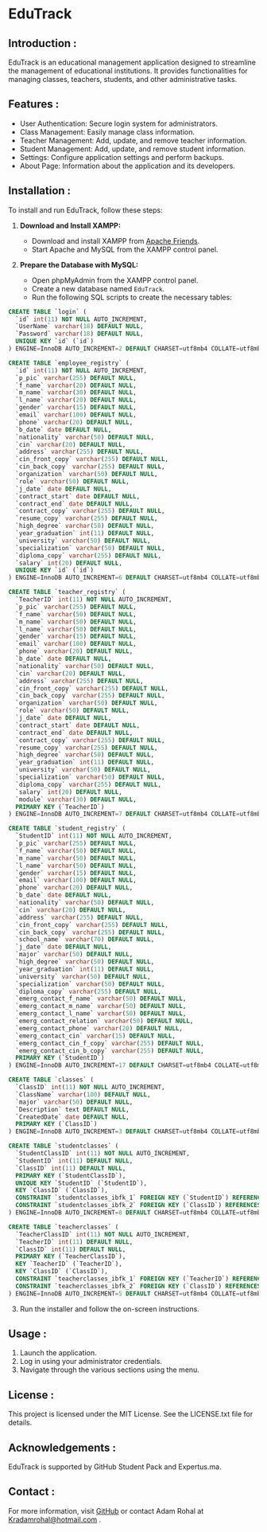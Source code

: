 # EduTrack

## Introduction :

EduTrack is an educational management application designed to streamline the management of educational institutions. It provides functionalities for managing classes, teachers, students, and other administrative tasks.

## Features :

- User Authentication: Secure login system for administrators.
- Class Management: Easily manage class information.
- Teacher Management: Add, update, and remove teacher information.
- Student Management: Add, update, and remove student information.
- Settings: Configure application settings and perform backups.
- About Page: Information about the application and its developers.

## Installation :

To install and run EduTrack, follow these steps:

1. **Download and Install XAMPP:**
   - Download and install XAMPP from [Apache Friends](https://www.apachefriends.org/index.html).
   - Start Apache and MySQL from the XAMPP control panel.

2. **Prepare the Database with MySQL:**
   - Open phpMyAdmin from the XAMPP control panel.
   - Create a new database named `EduTrack`.
   - Run the following SQL scripts to create the necessary tables:

```sql
CREATE TABLE `login` (
  `id` int(11) NOT NULL AUTO_INCREMENT,
  `UserName` varchar(18) DEFAULT NULL,
  `Password` varchar(18) DEFAULT NULL,
  UNIQUE KEY `id` (`id`)
) ENGINE=InnoDB AUTO_INCREMENT=2 DEFAULT CHARSET=utf8mb4 COLLATE=utf8mb4_general_ci;

CREATE TABLE `employee_registry` (
  `id` int(11) NOT NULL AUTO_INCREMENT,
  `p_pic` varchar(255) DEFAULT NULL,
  `f_name` varchar(20) DEFAULT NULL,
  `m_name` varchar(30) DEFAULT NULL,
  `l_name` varchar(20) DEFAULT NULL,
  `gender` varchar(15) DEFAULT NULL,
  `email` varchar(100) DEFAULT NULL,
  `phone` varchar(20) DEFAULT NULL,
  `b_date` date DEFAULT NULL,
  `nationality` varchar(50) DEFAULT NULL,
  `cin` varchar(20) DEFAULT NULL,
  `address` varchar(255) DEFAULT NULL,
  `cin_front_copy` varchar(255) DEFAULT NULL,
  `cin_back_copy` varchar(255) DEFAULT NULL,
  `organization` varchar(50) DEFAULT NULL,
  `role` varchar(50) DEFAULT NULL,
  `j_date` date DEFAULT NULL,
  `contract_start` date DEFAULT NULL,
  `contract_end` date DEFAULT NULL,
  `contract_copy` varchar(255) DEFAULT NULL,
  `resume_copy` varchar(255) DEFAULT NULL,
  `high_degree` varchar(50) DEFAULT NULL,
  `year_graduation` int(11) DEFAULT NULL,
  `university` varchar(50) DEFAULT NULL,
  `specialization` varchar(50) DEFAULT NULL,
  `diploma_copy` varchar(255) DEFAULT NULL,
  `salary` int(20) DEFAULT NULL,
  UNIQUE KEY `id` (`id`)
) ENGINE=InnoDB AUTO_INCREMENT=6 DEFAULT CHARSET=utf8mb4 COLLATE=utf8mb4_general_ci;

CREATE TABLE `teacher_registry` (
  `TeacherID` int(11) NOT NULL AUTO_INCREMENT,
  `p_pic` varchar(255) DEFAULT NULL,
  `f_name` varchar(50) DEFAULT NULL,
  `m_name` varchar(50) DEFAULT NULL,
  `l_name` varchar(50) DEFAULT NULL,
  `gender` varchar(15) DEFAULT NULL,
  `email` varchar(100) DEFAULT NULL,
  `phone` varchar(20) DEFAULT NULL,
  `b_date` date DEFAULT NULL,
  `nationality` varchar(50) DEFAULT NULL,
  `cin` varchar(20) DEFAULT NULL,
  `address` varchar(255) DEFAULT NULL,
  `cin_front_copy` varchar(255) DEFAULT NULL,
  `cin_back_copy` varchar(255) DEFAULT NULL,
  `organization` varchar(50) DEFAULT NULL,
  `role` varchar(50) DEFAULT NULL,
  `j_date` date DEFAULT NULL,
  `contract_start` date DEFAULT NULL,
  `contract_end` date DEFAULT NULL,
  `contract_copy` varchar(255) DEFAULT NULL,
  `resume_copy` varchar(255) DEFAULT NULL,
  `high_degree` varchar(50) DEFAULT NULL,
  `year_graduation` int(11) DEFAULT NULL,
  `university` varchar(50) DEFAULT NULL,
  `specialization` varchar(50) DEFAULT NULL,
  `diploma_copy` varchar(255) DEFAULT NULL,
  `salary` int(20) DEFAULT NULL,
  `module` varchar(30) DEFAULT NULL,
  PRIMARY KEY (`TeacherID`)
) ENGINE=InnoDB AUTO_INCREMENT=7 DEFAULT CHARSET=utf8mb4 COLLATE=utf8mb4_general_ci;

CREATE TABLE `student_registry` (
  `StudentID` int(11) NOT NULL AUTO_INCREMENT,
  `p_pic` varchar(255) DEFAULT NULL,
  `f_name` varchar(50) DEFAULT NULL,
  `m_name` varchar(50) DEFAULT NULL,
  `l_name` varchar(50) DEFAULT NULL,
  `gender` varchar(15) DEFAULT NULL,
  `email` varchar(100) DEFAULT NULL,
  `phone` varchar(20) DEFAULT NULL,
  `b_date` date DEFAULT NULL,
  `nationality` varchar(50) DEFAULT NULL,
  `cin` varchar(20) DEFAULT NULL,
  `address` varchar(255) DEFAULT NULL,
  `cin_front_copy` varchar(255) DEFAULT NULL,
  `cin_back_copy` varchar(255) DEFAULT NULL,
  `school_name` varchar(70) DEFAULT NULL,
  `j_date` date DEFAULT NULL,
  `major` varchar(50) DEFAULT NULL,
  `high_degree` varchar(50) DEFAULT NULL,
  `year_graduation` int(11) DEFAULT NULL,
  `university` varchar(50) DEFAULT NULL,
  `specialization` varchar(50) DEFAULT NULL,
  `diploma_copy` varchar(255) DEFAULT NULL,
  `emerg_contact_f_name` varchar(50) DEFAULT NULL,
  `emerg_contact_m_name` varchar(50) DEFAULT NULL,
  `emerg_contact_l_name` varchar(50) DEFAULT NULL,
  `emerg_contact_relation` varchar(50) DEFAULT NULL,
  `emerg_contact_phone` varchar(20) DEFAULT NULL,
  `emerg_contact_cin` varchar(15) DEFAULT NULL,
  `emerg_contact_cin_f_copy` varchar(255) DEFAULT NULL,
  `emerg_contact_cin_b_copy` varchar(255) DEFAULT NULL,
  PRIMARY KEY (`StudentID`)
) ENGINE=InnoDB AUTO_INCREMENT=17 DEFAULT CHARSET=utf8mb4 COLLATE=utf8mb4_general_ci;

CREATE TABLE `classes` (
  `ClassID` int(11) NOT NULL AUTO_INCREMENT,
  `ClassName` varchar(100) DEFAULT NULL,
  `major` varchar(50) DEFAULT NULL,
  `Description` text DEFAULT NULL,
  `CreatedDate` date DEFAULT NULL,
  PRIMARY KEY (`ClassID`)
) ENGINE=InnoDB AUTO_INCREMENT=3 DEFAULT CHARSET=utf8mb4 COLLATE=utf8mb4_general_ci;

CREATE TABLE `studentclasses` (
  `StudentClassID` int(11) NOT NULL AUTO_INCREMENT,
  `StudentID` int(11) DEFAULT NULL,
  `ClassID` int(11) DEFAULT NULL,
  PRIMARY KEY (`StudentClassID`),
  UNIQUE KEY `StudentID` (`StudentID`),
  KEY `ClassID` (`ClassID`),
  CONSTRAINT `studentclasses_ibfk_1` FOREIGN KEY (`StudentID`) REFERENCES `student_registry` (`StudentID`),
  CONSTRAINT `studentclasses_ibfk_2` FOREIGN KEY (`ClassID`) REFERENCES `classes` (`ClassID`)
) ENGINE=InnoDB AUTO_INCREMENT=8 DEFAULT CHARSET=utf8mb4 COLLATE=utf8mb4_general_ci;

CREATE TABLE `teacherclasses` (
  `TeacherClassID` int(11) NOT NULL AUTO_INCREMENT,
  `TeacherID` int(11) DEFAULT NULL,
  `ClassID` int(11) DEFAULT NULL,
  PRIMARY KEY (`TeacherClassID`),
  KEY `TeacherID` (`TeacherID`),
  KEY `ClassID` (`ClassID`),
  CONSTRAINT `teacherclasses_ibfk_1` FOREIGN KEY (`TeacherID`) REFERENCES `teacher_registry` (`TeacherID`),
  CONSTRAINT `teacherclasses_ibfk_2` FOREIGN KEY (`ClassID`) REFERENCES `classes` (`ClassID`)
) ENGINE=InnoDB AUTO_INCREMENT=5 DEFAULT CHARSET=utf8mb4 COLLATE=utf8mb4_general_ci;
```

3. Run the installer and follow the on-screen instructions.

## Usage :

1. Launch the application.
2. Log in using your administrator credentials.
3. Navigate through the various sections using the menu.

## License :

This project is licensed under the MIT License. See the LICENSE.txt file for details.

## Acknowledgements :

EduTrack is supported by GitHub Student Pack and Expertus.ma.

## Contact :

For more information, visit [GitHub](https://github.com/AdRohal/EduTrack-) or contact Adam Rohal at Kradamrohal@hotmail.com .
